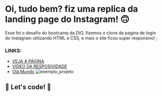 # Oi, tudo bem? fiz uma replica da landing page do Instagram! 🙃

Esse foi o desafio do bootcamp da DIO, fizemos o clone da pagina de login do Instagram utilizando HTML e CSS, e mais o site ficou super responsivo! ;  

### LINKS:

* [VEJA A PÁGINA](https://maydoug.github.io/landingpage-instagram/)
* [VIDEO DA RESPOSIVIDADE](https://github.com/maydoug/landingpage-instagram/blob/main/img/instagram_resposivo.gif)
* [Olá Mundo](http://www.google.com)
![exemplo_projeto](https://github.com/maydoug/landingpage-instagram/blob/main/img/instagram_resposivo.gif)

## 🚀 Let's code! 🚀
